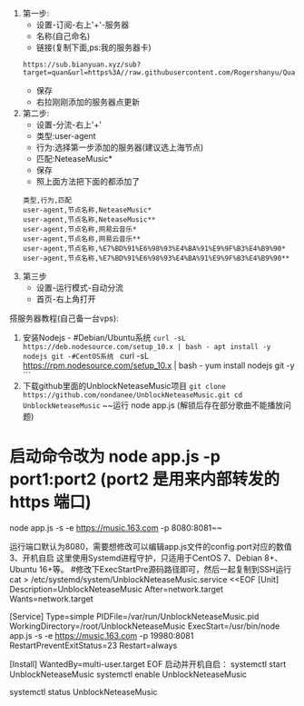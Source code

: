 1. 第一步:
    - 设置-订阅-右上'+'-服务器
    - 名称(自己命名)
    - 链接(复制下面,ps:我的服务器卡)
    ```
    https://sub.bianyuan.xyz/sub?target=quan&url=https%3A//raw.githubusercontent.com/Rogershanyu/QuantumultX/master/NeteaseMusic.txt&list=true&include=&exclude=&emoji=false&fdn=true
    ```
    - 保存
    - 右拉刚刚添加的服务器点更新
2. 第二步:
    - 设置-分流-右上'+'
    - 类型:user-agent
    - 行为:选择第一步添加的服务器(建议选上海节点)
    - 匹配:NeteaseMusic*
    - 保存
    - 照上面方法把下面的都添加了
    ```
    类型,行为,匹配
    user-agent,节点名称,NeteaseMusic*
    user-agent,节点名称,NeteaseMusic**
    user-agent,节点名称,网易云音乐*
    user-agent,节点名称,网易云音乐**
    user-agent,节点名称,%E7%BD%91%E6%98%93%E4%BA%91%E9%9F%B3%E4%B9%90*
    user-agent,节点名称,%E7%BD%91%E6%98%93%E4%BA%91%E9%9F%B3%E4%B9%90**
    ```
3. 第三步
    - 设置-运行模式-自动分流
    - 首页-右上角打开






搭服务器教程(自己备一台vps):
1. 安装Nodejs
        - #Debian/Ubuntu系统 
        ```
        curl -sL https://deb.nodesource.com/setup_10.x | bash -
        apt install -y nodejs git
        -#CentOS系统 
        ```
        curl -sL https://rpm.nodesource.com/setup_10.x | bash -
        yum install nodejs git -y
        ```
2. 下载github里面的UnblockNeteaseMusic项目
        ```
        git clone https://github.com/nondanee/UnblockNeteaseMusic.git
        cd UnblockNeteaseMusic
        ```
~~运行  node app.js (解锁后存在部分歌曲不能播放问题)   
# 启动命令改为 node app.js -p port1:port2 (port2 是用来内部转发的 https 端口) 
node app.js -s -e https://music.163.com -p 8080:8081~~

运行端口默认为8080，需要想修改可以编辑app.js文件的config.port对应的数值
3、开机自启
这里使用Systemd进程守护，只适用于CentOS 7、Debian 8+、Ubuntu 16+等。
#修改下ExecStartPre源码路径即可，然后一起复制到SSH运行 
cat > /etc/systemd/system/UnblockNeteaseMusic.service <<EOF
[Unit]
Description=UnblockNeteaseMusic
After=network.target
Wants=network.target

[Service]
Type=simple
PIDFile=/var/run/UnblockNeteaseMusic.pid
WorkingDirectory=/root/UnblockNeteaseMusic
ExecStart=/usr/bin/node app.js -s -e https://music.163.com -p 19980:8081
RestartPreventExitStatus=23
Restart=always

[Install]
WantedBy=multi-user.target
EOF
启动并开机自启：
systemctl start UnblockNeteaseMusic 
systemctl enable UnblockNeteaseMusic 

systemctl status UnblockNeteaseMusic 

